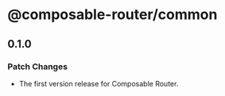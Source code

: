 # @composable-router/common

## 0.1.0

### Patch Changes

- The first version release for Composable Router.
